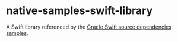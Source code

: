 # native-samples-swift-library
A Swift library referenced by the [Gradle Swift source dependencies samples](https://github.com/gradle/native-samples).